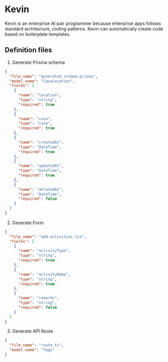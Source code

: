 # Kevin

Kevin is an enterprise AI pair programmer because enterprise apps follows standard architecture, coding patterns. Kevin can automatically create code based on boilerplate templates.

## Definition files

1. Generate Prisma schema

```json
{
  "file_name": "generated_schema.prisma",
  "model_name": "CaseLocation",
  "fields": [
    {
      "name": "location",
      "type": "string",
      "required": true
    },
    {
      "name": "case",
      "type": "case",
      "required": true
    },
    {
      "name": "createdAt",
      "type": "DateTime",
      "required": true
    },
    {
      "name": "updatedAt",
      "type": "DateTime",
      "required": true
    },
    {
      "name": "deletedAt",
      "type": "DateTime",
      "required": false
    }
  ]
}
```

2. Generate Form

```json
{
  "file_name": "add-activities.tsx",
  "fields": [
    {
      "name": "activityType",
      "type": "string",
      "required": true
    },
    {
      "name": "activityName",
      "type": "string",
      "required": true
    },
    {
      "name": "remarks",
      "type": "string",
      "required": false
    }
  ]
}
```

3. Generate API Route

```json
{
  "file_name": "route.ts",
  "model_name": "Tags"
}
```
